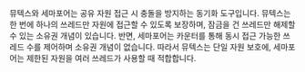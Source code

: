 뮤텍스와 세마포어는 공유 자원 접근 시 충돌을 방지하는 동기화 도구입니다.
뮤텍스는 한 번에 하나의 쓰레드만 자원에 접근할 수 있도록 보장하며, 잠금을 건 쓰레드만 해제할 수 있는 소유권 개념이 있습니다.
반면, 세마포어는 카운터를 통해 동시 접근 가능한 쓰레드 수를 제어하며 소유권 개념이 없습니다.
따라서 뮤텍스는 단일 자원 보호에, 세마포어는 제한된 자원을 여러 쓰레드가 사용할 때 적합합니다.